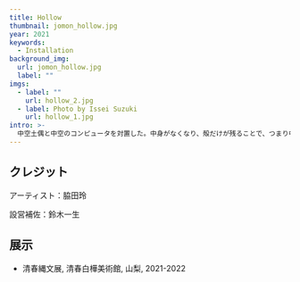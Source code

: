 ```yaml
---
title: Hollow
thumbnail: jomon_hollow.jpg
year: 2021
keywords:
  - Installation
background_img:
  url: jomon_hollow.jpg
  label: ""
imgs:
  - label: ""
    url: hollow_2.jpg
  - label: Photo by Issei Suzuki
    url: hollow_1.jpg
intro: >-
  中空土偶と中空のコンピュータを対置した。中身がなくなり、殻だけが残ることで、つまり中空の状態になることで、初めて何かが見えてくる対象もあるだろう。コンピュータを中空にすることで、現代の人工物に潜む擬人性、有機性、呪術性が見えてくる。それ以外の何かを見る人もいるだろう。空という概念に、現象や記号から向き合うのではなく、己の身体から向き合うことで、そこに豊かな意味を見ることができるのではなかろうか。
---
```


## クレジット

アーティスト：脇田玲

設営補佐：鈴木一生

## 展示

- 清春縄文展, 清春白樺美術館, 山梨, 2021-2022
